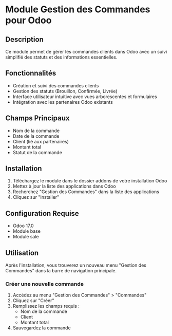 # Module Gestion des Commandes pour Odoo

## Description
Ce module permet de gérer les commandes clients dans Odoo avec un suivi simplifié des statuts et des informations essentielles.

## Fonctionnalités
- Création et suivi des commandes clients
- Gestion des statuts (Brouillon, Confirmée, Livrée)
- Interface utilisateur intuitive avec vues arborescentes et formulaires
- Intégration avec les partenaires Odoo existants

## Champs Principaux
- Nom de la commande
- Date de la commande
- Client (lié aux partenaires)
- Montant total
- Statut de la commande

## Installation
1. Téléchargez le module dans le dossier addons de votre installation Odoo
2. Mettez à jour la liste des applications dans Odoo
3. Recherchez "Gestion des Commandes" dans la liste des applications
4. Cliquez sur "Installer"

## Configuration Requise
- Odoo 17.0
- Module base
- Module sale

## Utilisation
Après l'installation, vous trouverez un nouveau menu "Gestion des Commandes" dans la barre de navigation principale.

### Créer une nouvelle commande
1. Accédez au menu "Gestion des Commandes" > "Commandes"
2. Cliquez sur "Créer"
3. Remplissez les champs requis :
   - Nom de la commande
   - Client
   - Montant total
4. Sauvegardez la commande
